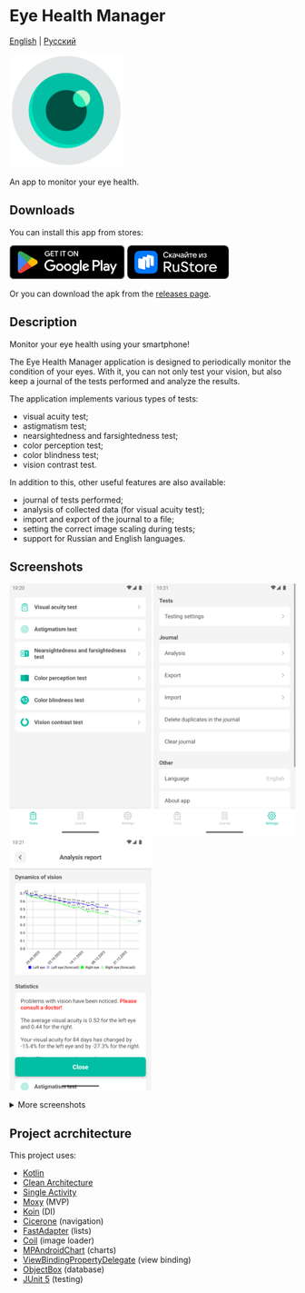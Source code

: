 # Eye Health Manager
[English](https://github.com/RznNike/EyeHealthManager#readme) | [Русский](/README.ru.md)

<img src="/readme_files/icon.png" alt="icon" width="200"/>

An app to monitor your eye health.
## Downloads
You can install this app from stores:

[<img src="/readme_files/en/badge_google_play.png" alt="Get it on Google Play" height="60"/>](https://play.google.com/store/apps/details?id=ru.rznnike.eyehealthmanager) [<img src="/readme_files/badge_rustore.png" alt="Get it on RuStore" height="60"/>](https://apps.rustore.ru/app/ru.rznnike.eyehealthmanager)

Or you can download the apk from the [releases page](https://github.com/RznNike/EyeHealthManager/releases).
## Description
Monitor your eye health using your smartphone!

The Eye Health Manager application is designed to periodically monitor the condition of your eyes. With it, you can not only test your vision, but also keep a journal of the tests performed and analyze the results.

The application implements various types of tests:
* visual acuity test;
* astigmatism test;
* nearsightedness and farsightedness test;
* color perception test;
* color blindness test;
* vision contrast test.

In addition to this, other useful features are also available:
* journal of tests performed;
* analysis of collected data (for visual acuity test);
* import and export of the journal to a file;
* setting the correct image scaling during tests;
* support for Russian and English languages.
## Screenshots
<img src="/readme_files/en/screenshot_1.png" alt="icon" width="250"/> <img src="/readme_files/en/screenshot_2.png" alt="icon" width="250"/> <img src="/readme_files/en/screenshot_3.png" alt="icon" width="250"/>

<details>
    <summary>More screenshots</summary>
    <img src="/readme_files/en/screenshot_4.png" alt="icon" width="250"/>
    <img src="/readme_files/en/screenshot_5.png" alt="icon" width="250"/>
    <img src="/readme_files/en/screenshot_6.png" alt="icon" width="250"/>
    <img src="/readme_files/en/screenshot_7.png" alt="icon" width="250"/>
    <img src="/readme_files/en/screenshot_8.png" alt="icon" width="250"/>
</details>

## Project acrchitecture
This project uses:
* [Kotlin](https://kotlinlang.org/)
* [Clean Architecture](https://blog.cleancoder.com/uncle-bob/2012/08/13/the-clean-architecture.html)
* [Single Activity](https://www.toolify.ai/ai-news/mastering-single-activity-in-android-development-176852)
* [Moxy](https://github.com/moxy-community/Moxy) (MVP)
* [Koin](https://github.com/InsertKoinIO/koin) (DI)
* [Cicerone](https://github.com/terrakok/Cicerone) (navigation)
* [FastAdapter](https://github.com/mikepenz/FastAdapter) (lists)
* [Coil](https://github.com/coil-kt/coil) (image loader)
* [MPAndroidChart](https://github.com/PhilJay/MPAndroidChart) (charts)
* [ViewBindingPropertyDelegate](https://github.com/kirich1409/ViewBindingPropertyDelegate) (view binding)
* [ObjectBox](https://github.com/objectbox/objectbox-java) (database)
* [JUnit 5](https://junit.org/junit5/) (testing)